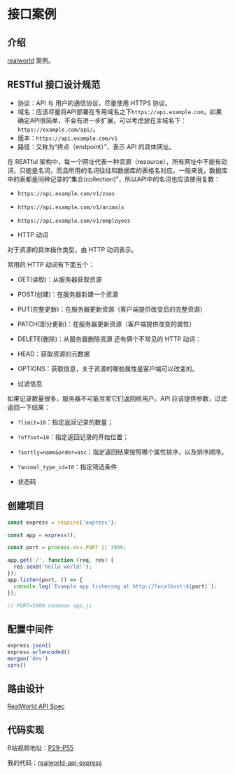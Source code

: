 # 接口案例

## 介绍

[realworld](https://github.com/gothinkster/realworld) 案例。

## RESTful 接口设计规范

- 协议：API 与 用户的通信协议，尽量使用 HTTPS 协议。
- 域名：应该尽量将API部署在专用域名之下`https://api.example.com`，如果确定API很简单，不会有进一步扩展，可以考虑放在主域名下：`https://example.com/api/`。
- 版本：`https://api.example.com/v1`
- 路径：又称为“终点（endpoint）”，表示 API 的具体网址。

在 REATful 架构中，每一个网址代表一种资源（resource），所有网址中不能有动词，只能是名词，而且所用的名词往往和数据库的表格名对应。一般来说，数据库中的表都是同种记录的“集合(collection)”，所以API中的名词也应该使用复数：
  - `https://api.example.com/v1/zoos`
  - `https://api.example.com/v1/animals`
  - `https://api.example.com/v1/employees`

- HTTP 动词

对于资源的具体操作类型，由 HTTP 动词表示。

常用的 HTTP 动词有下面五个：

  - GET(读取)：从服务器获取资源
  - POST(创建)：在服务器新建一个资源
  - PUT(完整更新)：在服务器更新资源（客户端提供改变后的完整资源）
  - PATCH(部分更新)：在服务器更新资源（客户端提供改变的属性）
  - DELETE(删除)：从服务器删除资源
还有俩个不常见的 HTTP 动词：
  - HEAD：获取资源的元数据
  - OPTIONS：获取信息，关于资源的哪些属性是客户端可以改变的。

- 过滤信息

如果记录数量很多，服务器不可能豆浆它们返回给用户。API 应该提供参数，过滤返回一下结果：

  - `?limit=10`：指定返回记录的数量；
  - `?offset=10`：指定返回记录的开始位置；
  - `?sortly=name&order=asc`：指定返回结果按照哪个属性排序，以及排序顺序。
  - `?animal_type_id=10`：指定筛选条件

- 状态码

## 创建项目

```js
const express = require('express');

const app = express();

const port = process.env.PORT || 3000;

app.get('/', function (req, res) {
  res.send('hello world!');
});
app.listen(port, () => {
  console.log(`Example app listening at http://localhost:${port}`);
});

// PORT=5000 nodemon app.js
```

## 配置中间件

```js
express.json()
express.urlencoded()
morgan('dev')
cors()
```

## 路由设计

[RealWorld API Spec](https://github.com/gothinkster/realworld/tree/master/api)

## 代码实现

B站视频地址：[P29-P55](https://www.bilibili.com/video/BV1Ny4y137VH?p=29)

我的代码：[realworld-api-express](https://github.com/houfeii/realworld-api-express)

